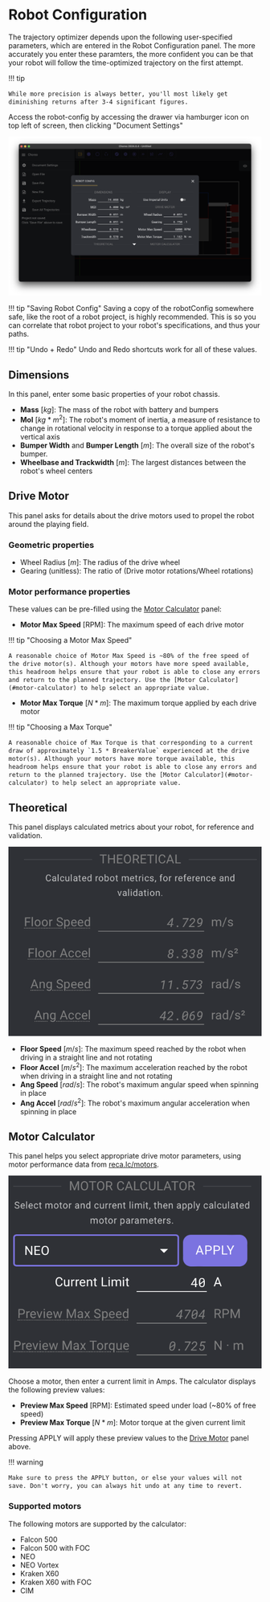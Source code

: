 # Robot Configuration

The trajectory optimizer depends upon the following user-specified parameters, which are entered in the Robot Configuration panel. The more accurately you enter these paramters, the more confident you can be that your robot will follow the time-optimized trajectory on the first attempt.

!!! tip

    While more precision is always better, you'll most likely get diminishing returns after 3-4 significant figures.

Access the robot-config by accessing the drawer via hamburger icon on top left of screen, then clicking "Document Settings"

![Document Settings](./media/document-settings.png)

!!! tip "Saving Robot Config"
    Saving a copy of the robotConfig somewhere safe, like the root of a robot project, is highly recommended. This is so you can correlate that robot project to your robot's specifications, and thus your paths.

!!! tip "Undo + Redo"
    Undo and Redo shortcuts work for all of these values.

## Dimensions

In this panel, enter some basic properties of your robot chassis.

- **Mass** $[kg]$: The mass of the robot with battery and bumpers
- **MoI** $[kg * m^2]$: The robot's moment of inertia, a measure of resistance to change in rotational velocity in response to a torque applied about the vertical axis
- **Bumper Width** and **Bumper Length** $[m]$: The overall size of the robot's bumper.
- **Wheelbase and Trackwidth** $[m]$: The largest distances between the robot's wheel centers

## Drive Motor

This panel asks for details about the drive motors used to propel the robot around the playing field.

### Geometric properties

- Wheel Radius $[m]$: The radius of the drive wheel
- Gearing (unitless): The ratio of $(\text{Drive motor rotations} / \text{Wheel rotations})$

### Motor performance properties

These values can be pre-filled using the [Motor Calculator](#motor-calculator) panel:

- **Motor Max Speed** $[\text{RPM}]$: The maximum speed of each drive motor

!!! tip "Choosing a Motor Max Speed"

    A reasonable choice of Motor Max Speed is ~80% of the free speed of the drive motor(s). Although your motors have more speed available, this headroom helps ensure that your robot is able to close any errors and return to the planned trajectory. Use the [Motor Calculator](#motor-calculator) to help select an appropriate value.

- **Motor Max Torque** $[N * m]$: The maximum torque applied by each drive motor

!!! tip "Choosing a Max Torque"

    A reasonable choice of Max Torque is that corresponding to a current draw of approximately `1.5 * BreakerValue` experienced at the drive motor(s). Although your motors have more torque available, this headroom helps ensure that your robot is able to close any errors and return to the planned trajectory. Use the [Motor Calculator](#motor-calculator) to help select an appropriate value.

## Theoretical

This panel displays calculated metrics about your robot, for reference and validation.

![robot-config-theoretical.png](./media/robot-config-theoretical.png)

- **Floor Speed** $[m/s]$: The maximum speed reached by the robot when driving in a straight line and not rotating
- **Floor Accel** $[m/s^2]$: The maximum acceleration reached by the robot when driving in a straight line and not rotating
- **Ang Speed** $[rad/s]$: The robot's maximum angular speed when spinning in place
- **Ang Accel** $[rad/s^2]$: The robot's maximum angular acceleration when spinning in place

## Motor Calculator

This panel helps you select appropriate drive motor parameters, using motor performance data from [reca.lc/motors](https://reca.lc/motors).

![robot-config-motor-calculator](./media/robot-config-motor-calculator.png)

Choose a motor, then enter a current limit in Amps. The calculator displays the following preview values:

- **Preview Max Speed** $[\text{RPM}]$: Estimated speed under load (~80% of free speed)
- **Preview Max Torque** $[N * m]$: Motor torque at the given current limit

Pressing APPLY will apply these preview values to the [Drive Motor](#drive-motor) panel above.

!!! warning

    Make sure to press the APPLY button, or else your values will not save. Don't worry, you can always hit undo at any time to revert.

### Supported motors

The following motors are supported by the calculator:

- Falcon 500
- Falcon 500 with FOC
- NEO
- NEO Vortex
- Kraken X60
- Kraken X60 with FOC
- CIM
